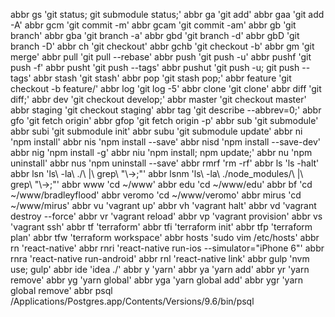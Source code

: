 abbr gs 'git status; git submodule status;'
abbr ga 'git add'
abbr gaa 'git add -A'
abbr gcm 'git commit -m'
abbr gcam 'git commit -am'
abbr gb 'git branch'
abbr gba 'git branch -a'
abbr gbd 'git branch -d'
abbr gbD 'git branch -D'
abbr ch 'git checkout'
abbr gchb 'git checkout -b'
abbr gm 'git merge'
abbr pull 'git pull --rebase'
abbr push 'git push -u'
abbr pushf 'git push -f'
abbr pusht 'git push --tags'
abbr pushut 'git push -u; git push --tags'
abbr stash 'git stash'
abbr pop 'git stash pop;'
abbr feature 'git checkout -b feature/'
abbr log 'git log -5'
abbr clone 'git clone'
abbr diff 'git diff;'
abbr dev 'git checkout develop;'
abbr master 'git checkout master'
abbr staging 'git checkout staging'
abbr tag 'git describe --abbrev=0;'
abbr gfo 'git fetch origin'
abbr gfop 'git fetch origin -p'
abbr sub 'git submodule'
abbr subi 'git submodule init'
abbr subu 'git submodule update'
abbr ni 'npm install'
abbr nis 'npm install --save'
abbr nisd 'npm install --save-dev'
abbr nig 'npm install -g'
abbr niu 'npm install; npm update;'
abbr nu 'npm uninstall'
abbr nus 'npm uninstall --save'
abbr rmrf 'rm -rf'
abbr ls 'ls -halt'
abbr lsn 'ls\ -la\ ./\ \|\ grep\ \"\\-\>\;"'
abbr lsnm 'ls\ -la\ ./node_modules/\ \|\ grep\ \"\\-\>\;"'
abbr www 'cd ~/www'
abbr edu 'cd ~/www/edu'
abbr bf 'cd ~/www/bradleyflood'
abbr veromo 'cd ~/www/veromo'
abbr mirus 'cd ~/www/mirus'
abbr vu 'vagrant up'
abbr vh 'vagrant halt'
abbr vd 'vagrant destroy --force'
abbr vr 'vagrant reload'
abbr vp 'vagrant provision'
abbr vs 'vagrant ssh'
abbr tf 'terraform'
abbr tfi 'terraform init'
abbr tfp 'terraform plan'
abbr tfw 'terraform workspace'
abbr hosts 'sudo vim /etc/hosts'
abbr rn 'react-native'
abbr rnri 'react-native run-ios --simulator="iPhone 6"'
abbr rnra 'react-native run-android'
abbr rnl 'react-native link'
abbr gulp 'nvm use; gulp'
abbr ide 'idea ./'
abbr y 'yarn'
abbr ya 'yarn add'
abbr yr 'yarn remove'
abbr yg 'yarn global'
abbr yga 'yarn global add'
abbr ygr 'yarn global remove'
abbr psql /Applications/Postgres.app/Contents/Versions/9.6/bin/psql

